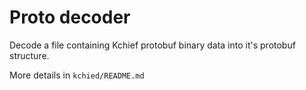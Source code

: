 # Proto decoder

Decode a file containing Kchief protobuf binary data into
it's protobuf structure.

More details in `kchied/README.md`

